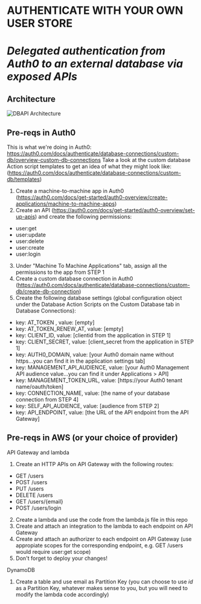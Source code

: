 # AUTHENTICATE WITH YOUR OWN USER STORE
# *Delegated authentication from Auth0 to an external database via exposed APIs*

## Architecture
![DBAPI Architecture](https://user-images.githubusercontent.com/4019770/207900888-fa1facfa-254e-40e0-a18f-9a56622cd52e.png)


## Pre-reqs in Auth0
This is what we're doing in Auth0: 
https://auth0.com/docs/authenticate/database-connections/custom-db/overview-custom-db-connections
Take a look at the custom database Action script templates to get an idea of what they might look like:
(https://auth0.com/docs/authenticate/database-connections/custom-db/templates)

1. Create a machine-to-machine app in Auth0 (https://auth0.com/docs/get-started/auth0-overview/create-applications/machine-to-machine-apps)
2. Create an API (https://auth0.com/docs/get-started/auth0-overview/set-up-apis) and create the following permissions:
- user:get
- user:update
- user:delete
- user:create
- user:login
3. Under "Machine To Machine Applications" tab, assign all the permissions to the app from STEP 1
4. Create a custom database connection in Auth0 (https://auth0.com/docs/authenticate/database-connections/custom-db/create-db-connection)
5. Create the following database settings (global configuration object under the Database Action Scripts on the Custom Database tab in Database Connections):
- key: AT_TOKEN , value: [empty]
- key: AT_TOKEN_RENEW_AT, value: [empty]
- key: CLIENT_ID, value: [clientid from the application in STEP 1]
- key: CLIENT_SECRET, value: [client_secret from the application in STEP 1]
- key: AUTH0_DOMAIN, value: [your Auth0 domain name without https...you can find it in the application settings tab]
- key: MANAGEMENT_API_AUDIENCE, value: [your Auth0 Management API audience value...you can find it under Applications > API]
- key: MANAGEMENT_TOKEN_URL, value: [https://your Auth0 tenant name/oauth/token]
- key: CONNECTION_NAME, value: [the name of your database connection from STEP 4]
- key: SELF_API_AUDIENCE, value: [audience from STEP 2]
- key: API_ENDPOINT, value: [the URL of the API endpoint from the API Gateway]

## Pre-reqs in AWS (or your choice of provider)
API Gateway and lambda
1. Create an HTTP APIs on API Gateway with the following routes:
- GET /users
- POST /users
- PUT /users
- DELETE /users
- GET /users/{email}
- POST /users/login
2. Create a lambda and use the code from the lambda.js file in this repo
3. Create and attach an integration to the lambda to each endpoint on API Gateway
4. Create and attach an authorizer to each endpoint on API Gateway (use appropiate scopes for the corresponding endpoint, e.g. GET /users would require user:get scope)
5. Don't forget to deploy your changes!

DynamoDB
1. Create a table and use email as Partition Key (you can choose to use *id* as a Partition Key, whatever makes sense to you, but you will need to modify the lambda code accordingly)

